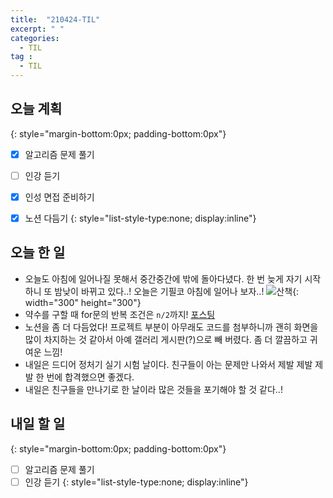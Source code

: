 ```yaml
---
title:  "210424-TIL"
excerpt: " "
categories: 
  - TIL
tag : 
  - TIL
---
```


## 오늘 계획
{: style="margin-bottom:0px; padding-bottom:0px"}

- [X] 알고리즘 문제 풀기
- [ ] 인강 듣기
- [X] 인성 면접 준비하기
- [X] 노션 다듬기
{: style="list-style-type:none; display:inline"}


## 오늘 한 일

- 오늘도 아침에 일어나질 못해서 중간중간에 밖에 돌아다녔다. 한 번 늦게 자기 시작하니 또 밤낮이 바뀌고 있다..! 오늘은 기필코 아침에 일어나 보자..! ![산책](https://user-images.githubusercontent.com/70805241/115966102-2e2f5300-a567-11eb-80c1-693466e11c96.png){: width="300" height="300"}
- 약수를 구할 때 for문의 반복 조건은 `n/2`까지! [포스팅](https://techhan.github.io/algorithm/programmers-17/)
- 노션을 좀 더 다듬었다! 프로젝트 부분이 아무래도 코드를 첨부하니까 괜히 화면을 많이 차지하는 것 같아서 아예 갤러리 게시판(?)으로 빼 버렸다. 좀 더 깔끔하고 귀여운 느낌!
- 내일은 드디어 정처기 실기 시험 날이다. 친구들이 아는 문제만 나와서 제발 제발 제발 한 번에 합격했으면 좋겠다.
- 내일은 친구들을 만나기로 한 날이라 많은 것들을 포기해야 할 것 같다..!

## 내일 할 일
{: style="margin-bottom:0px; padding-bottom:0px"}

- [ ] 알고리즘 문제 풀기
- [ ] 인강 듣기
{: style="list-style-type:none; display:inline"}